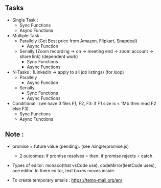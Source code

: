## Tasks
* Single Task :
    * Sync Functions
    * Async Functions
* Multiple Task :
    * Parallely (Get Best price from Amazon, Flipkart, Snapdeal)
        * Async Function
    * Serially  (Zoom recording -> on -> meeting end -> zoom account -> share link) (dependent work)
        * Sync Functions
        * Async Functions
* N-Tasks : (LinkedIn -> apply to all job listings) (for loop)
    * Parallely 
        * Async Function
    * Serially 
        * Sync Functions
        * Async Functions
* Conditional : (we have 3 files F1, F2, F3: if F1 size is < 1Mb then read F2 else F3)
    * Sync Functions
    * Async Functions

## Note :
* promise = future value (pending). (see /single/promise.js)
    * 2 outcomes: if promise resolves = then. if promise rejects = catch. 

* Types of editor: monaco(that vsCode use), codeMirror(leetCode uses), ace editor.
In there editor, text boxes moves inside. 

* To create temporary emails : https://temp-mail.org/en/